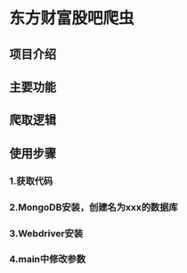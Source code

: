 # 东方财富股吧爬虫

## 项目介绍

## 主要功能

## 爬取逻辑

## 使用步骤

### 1.获取代码

### 2.MongoDB安装，创建名为xxx的数据库

### 3.Webdriver安装

### 4.main中修改参数

